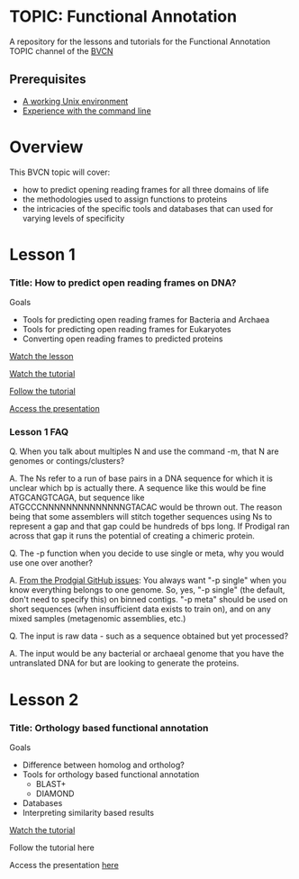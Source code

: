# TOPIC: Functional Annotation
A repository for the lessons and tutorials for the Functional Annotation TOPIC channel of the [BVCN](https://biovcnet.github.io/)


## Prerequisites
* [A working Unix environment](https://github.com/biovcnet/biovcnet.github.io/wiki/1.-Setting-up-a-local-Linux-(or-Unix)-environment)
* [Experience with the command line](https://github.com/biovcnet/biovcnet.github.io/wiki/2.-Using-the-Command-line)

# Overview
This BVCN topic will cover:

* how to predict opening reading frames for all three domains of life
* the methodologies used to assign functions to proteins
* the intricacies of the specific tools and databases that can used for varying levels of specificity

# Lesson 1
### Title: How to predict open reading frames on DNA?
Goals

* Tools for predicting open reading frames for Bacteria and Archaea
* Tools for predicting open reading frames for Eukaryotes
* Converting open reading frames to predicted proteins

[Watch the lesson](https://youtu.be/uGjjN-q7N2E)

[Watch the tutorial](https://youtu.be/on2fZveY8sU)

[Follow the tutorial](https://github.com/biovcnet/topic-functional-annotation/blob/master/Lesson-1/README.md)

[Access the presentation](https://github.com/biovcnet/topic-functional-annotation/blob/master/Lesson-1/Lesson-1.pdf)

### Lesson 1 FAQ
Q. When you talk about multiples N and use the command -m, that N are genomes or contings/clusters?

A. The Ns refer to a run of base pairs in a DNA sequence for which it is unclear which bp is actually there. A sequence like this would be fine ATGCANGTCAGA, but sequence like ATGCCCNNNNNNNNNNNNNNGTACAC would be thrown out. The reason being that some assemblers will stitch together sequences using Ns to represent a gap and that gap could be hundreds of bps long. If Prodigal ran across that gap it runs the potential of creating a chimeric protein.

Q. The -p function when you decide to use single or meta, why you would use one over another?

A. [From the Prodgial GitHub issues](https://github.com/hyattpd/Prodigal/issues/57#issuecomment-536608100): You always want "-p single" when you know everything belongs to one genome. So, yes, "-p single" (the default, don't need to specify this) on binned contigs. "-p meta" should be used on short sequences (when insufficient data exists to train on), and on any mixed samples (metagenomic assemblies, etc.)

Q. The input is raw data - such as a sequence obtained but yet processed? 

A. The input would be any bacterial or archaeal genome that you have the untranslated DNA for but are looking to generate the proteins.

# Lesson 2
### Title: Orthology based functional annotation
Goals

* Difference between homolog and ortholog?
* Tools for orthology based functional annotation
    * BLAST+
    * DIAMOND
* Databases
* Interpreting similarity based results

[Watch the tutorial](https://www.youtube.com/watch?v=oHg5SJYRHA0)

Follow the tutorial here

Access the presentation [here](https://github.com/biovcnet/topic-functional-annotation/blob/master/Lesson-2/Presentation1.pdf)

